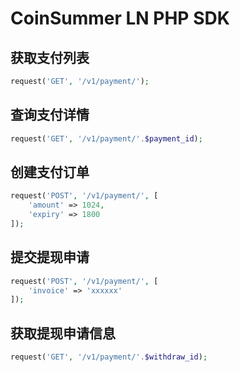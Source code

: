 # CoinSummer LN PHP SDK

## 获取支付列表

```php
request('GET', '/v1/payment/');
```

## 查询支付详情

```php
request('GET', '/v1/payment/'.$payment_id);
```

## 创建支付订单

```php
request('POST', '/v1/payment/', [
    'amount' => 1024,
    'expiry' => 1800
]);
```

## 提交提现申请

```php
request('POST', '/v1/payment/', [
    'invoice' => 'xxxxxx'
]);
```

## 获取提现申请信息

```php
request('GET', '/v1/payment/'.$withdraw_id);
```
